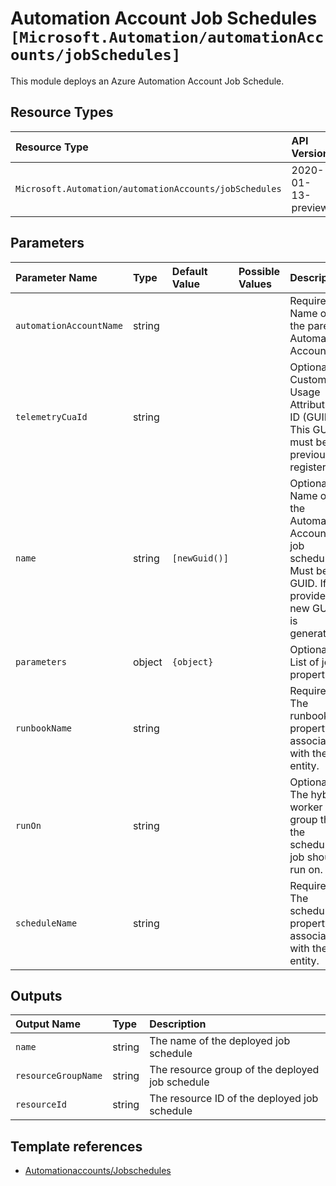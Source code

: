 # Automation Account Job Schedules `[Microsoft.Automation/automationAccounts/jobSchedules]`

This module deploys an Azure Automation Account Job Schedule.

## Resource Types

| Resource Type | API Version |
| :-- | :-- |
| `Microsoft.Automation/automationAccounts/jobSchedules` | 2020-01-13-preview |

## Parameters

| Parameter Name | Type | Default Value | Possible Values | Description |
| :-- | :-- | :-- | :-- | :-- |
| `automationAccountName` | string |  |  | Required. Name of the parent Automation Account. |
| `telemetryCuaId` | string |  |  | Optional. Customer Usage Attribution ID (GUID). This GUID must be previously registered. |
| `name` | string | `[newGuid()]` |  | Optional. Name of the Automation Account job schedule. Must be a GUID. If not provided, a new GUID is generated. |
| `parameters` | object | `{object}` |  | Optional. List of job properties. |
| `runbookName` | string |  |  | Required. The runbook property associated with the entity. |
| `runOn` | string |  |  | Optional. The hybrid worker group that the scheduled job should run on. |
| `scheduleName` | string |  |  | Required. The schedule property associated with the entity. |

## Outputs

| Output Name | Type | Description |
| :-- | :-- | :-- |
| `name` | string | The name of the deployed job schedule |
| `resourceGroupName` | string | The resource group of the deployed job schedule |
| `resourceId` | string | The resource ID of the deployed job schedule |

## Template references

- [Automationaccounts/Jobschedules](https://docs.microsoft.com/en-us/azure/templates/Microsoft.Automation/2020-01-13-preview/automationAccounts/jobSchedules)
